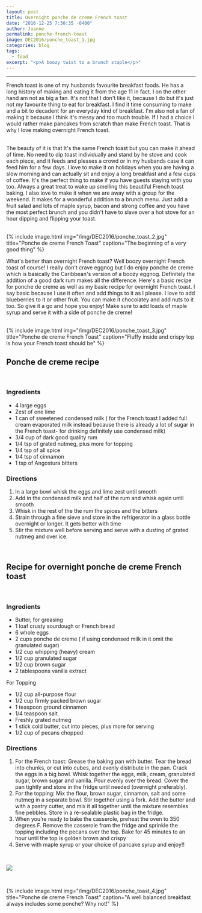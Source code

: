 ```yaml
---
layout: post
title: Overnight ponche de creme French toast
date: "2016-12-25 7:30:35 -0400"
author: Joanne
permalink: ponche-french-toast
image: DEC2016/ponche_toast_1.jpg
categories: blog
tags:
  - food
excerpt: "<p>A boozy twist to a brunch staple</p>"
---
```


---
French toast is one of my husbands favourite breakfast foods. He has a long history of making and eating it from the age 11 in fact. I on the other hand am not as big a fan. It's not that I don't like it, because I do but it's just not my favourite thing to eat for breakfast. I find it time consuming to make and a bit to decadent for an everyday kind of breakfast. I'm also not a fan of making it because I think it's messy and too much trouble. If I had a choice I would rather make pancakes from scratch than make
French toast. That is why I love making overnight French toast.  
<br>

The beauty of it is that It's the same French toast but you can make it ahead of time. No need to dip toast individually and stand by he stove and cook each piece, and it feeds and pleases a crowd or in my husbands case it can feed him for a few days. I love to make it on holidays when you are having a slow morning and can actually sit and enjoy a long breakfast and a few cups of coffee.  It's the perfect thing to make if you have guests staying with you too. Always a great treat to wake up smelling this beautiful French toast baking.  I also love to make it when we are away with a group for the weekend.  It makes for a wonderful addition to a brunch menu. Just add a fruit salad and lots of maple syrup, bacon and strong coffee and you have the most perfect brunch and you didn't have to slave over a hot stove for an hour dipping and flipping your toast.
<br><br>

{% include image.html
            img="/img/DEC2016/ponche_toast_2.jpg"
            title="Ponche de creme French Toast"
            caption="The beginning of a very good thing" %}

What's better than overnight French toast? Well boozy overnight French toast of course! I really don't crave eggnog but I do enjoy ponche de creme which is basically the Caribbean's version of a boozy eggnog. Definitely the addition of a good dark rum makes all the difference. Here's a basic recipe for ponche de creme as well as my basic recipe for overnight French toast.  I say basic because I use it often and add things to it as I please.  I love to add blueberries to it or other fruit. You can make it chocolatey and add nuts to it too. So give it a go and hope you enjoy! Make sure to add loads of maple syrup and serve it with a side of ponche de creme!
<br><br>

{% include image.html
            img="/img/DEC2016/ponche_toast_3.jpg"
            title="Ponche de creme French Toast"
            caption="Fluffy inside and crispy top is how your French toast should be" %}
<br>


## Ponche de creme recipe
<br>

### Ingredients

* 4 large eggs
* Zest of one lime
* 1 can of sweetened condensed milk ( for the French toast I added full cream evaporated milk instead because there is already a lot of sugar in the French toast- for drinking definitely use condensed milk)
* 3/4 cup of dark good quality rum
* 1/4 tsp of grated nutmeg, plus more for topping
* 1/4 tsp of all spice
* 1/4 tsp of cinnamon
* 1 tsp of Angostura bitters

### Directions

1. In a large bowl whisk the eggs and lime zest until smooth
1. Add in the condensed milk and half of the rum and whisk again until smooth
1. Whisk in the rest of the the rum the spices and the bitters
1. Strain through a fine sieve and store in the refrigerator in a glass bottle overnight or longer.  It gets better with time
1. Stir the mixture well before serving and serve with a dusting of grated nutmeg and over ice.  
<br>

## Recipe for overnight ponche de creme French toast
<br>

### Ingredients

* Butter, for greasing
* 1 loaf crusty sourdough or French bread
* 6 whole eggs
* 2 cups ponche de creme ( if using condensed milk in it omit the granulated sugar)
* 1/2 cup whipping (heavy) cream
* 1/2 cup granulated sugar
* 1/2 cup brown sugar
* 2 tablespoons vanilla extract

For Topping

* 1/2 cup all-purpose flour
* 1/2 cup firmly packed brown sugar
* 1 teaspoon ground cinnamon
* 1/4 teaspoon salt
* Freshly grated nutmeg
* 1 stick cold butter, cut into pieces, plus more for serving
* 1/2 cup of pecans chopped

### Directions

1. For the French toast: Grease the baking pan with butter. Tear the bread into chunks, or cut into cubes, and evenly distribute in the pan. Crack the eggs in a big bowl. Whisk together the eggs, milk, cream, granulated sugar, brown sugar and vanilla. Pour evenly over the bread. Cover the pan tightly and store in the fridge until needed (overnight preferably). 
2. For the topping: Mix the flour, brown sugar, cinnamon, salt and some nutmeg in a separate bowl. Stir together using a fork. Add the butter and with a pastry cutter, and mix it all together until the mixture resembles fine pebbles. Store in a re-sealable plastic bag in the fridge. 
3. When you’re ready to bake the casserole, preheat the oven to 350 degrees F. Remove the casserole from the fridge and sprinkle the topping including the pecans over the top. Bake for 45 minutes to an hour until the top is golden brown and crispy 
4. Serve with maple syrup or your choice of pancake syrup and enjoy!! 

<br>

<p class="apple__news__logo"><a href="https://apple.news/TKVtoVhGUQSuiufA4bqI-gg"><img src="{{ basesite.url }}/img/apple_news.svg" /></a></p>
<br>

{% include image.html
            img="/img/DEC2016/ponche_toast_4.jpg"
            title="Ponche de creme French Toast"
            caption="A well balanced breakfast always includes some ponche? Why not!" %}
